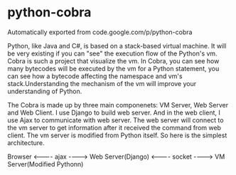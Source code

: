 # python-cobra
Automatically exported from code.google.com/p/python-cobra

Python, like Java and C#, is based on a stack-based virtual machine. It will be very existing if you can "see" the execution flow of the Python's vm. Cobra is such a project that visualize the vm. In Cobra, you can see how many bytecodes will be executed by the vm for a Python statement, you can see how a bytecode affecting the namespace and vm's stack.Understanding the mechanism of the vm will improve your understanding of Python.

The Cobra is made up by three main componenets: VM Server, Web Server and Web Client. I use Django to build web server. And in the web client, I use Ajax to communicate with web server. The web server will connect to the vm server to get information after it received the command from web client. The vm server is modified from Python itself. So here is the simplest architecture.



Browser <---- ajax ----> Web Server(Django) <---- socket ----> VM Server(Modified Pythonn)
